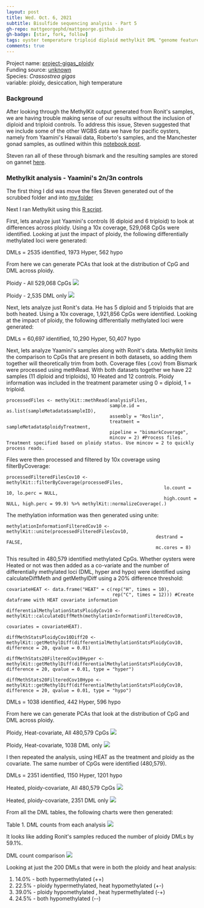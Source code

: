 ```yaml
---
layout: post
title: Wed. Oct. 6, 2021
subtitle: Bisulfide sequencing analysis - Part 5
gh-repo: mattgeorgephd/mattgeorge.github.io
gh-badge: [star, fork, follow]
tags: oyster temperature triploid diploid methylkit DML "genome feature location"
comments: true
---
```


Project name: [project-gigas_ploidy](https://github.com/mattgeorgephd/project-gigas_ploidy) <br />
Funding source: [unknown]() <br />
Species: *Crassostrea gigas* <br />
variable: ploidy, desiccation, high temperature <br />

### Background
After looking through the MethylKit output generated from Ronit's samples, we are having trouble making sense of our results without the inclusion of diploid and triploid controls. To address this issue, Steven suggested that we include some of the other WGBS data we have for pacific oysters, namely from Yaamini's Hawaii data, Roberto's samples, and the Manchester gonad samples, as outlined within this [notebook post](https://sr320.github.io/Gigome/).

Steven ran all of these through bismark and the resulting samples are stored on gannet [here](https://gannet.fish.washington.edu/seashell/bu-mox/scrubbed/061021-big/).

### Methylkit analysis - Yaamini's 2n/3n controls

The first thing I did was move the files Steven generated out of the scrubbed folder and into [my folder](https://gannet.fish.washington.edu/panopea/061021-big)

Next I ran Methylkit using this [R script]().

First, lets analyze just Yaamini's controls (6 diploid and 6 triploid) to look at differences across ploidy. Using a 10x coverage, 529,068 CpGs were identified. Looking at just the impact of ploidy, the following differentially methylated loci were generated:

DMLs = 2535 identified, 1973 Hyper, 562 hypo

From here we can generate PCAs that look at the distribution of CpG and DML across ploidy.

Ploidy - All 529,068 CpGs
![](/post_images/100421/2021-10-04-All-Yaamini-PCA.png)

Ploidy - 2,535 DML only
![](/post_images/100421/2021-10-04-DML-Only-Yaamini-PCA.png)

Next, lets analyze just Ronit's data. He has 5 diploid and 5 triploids that are both heated. Using a 10x coverage, 1,921,856 CpGs were identified. Looking at the impact of ploidy, the following differentially methylated loci were generated:

DMLs = 60,697 identified, 10,290 Hyper, 50,407 hypo

Next, lets analyze Yaamini's samples along with Ronit's data. Methylkit limits the comparison to CpGs that are present in both datasets, so adding them together will theoretically trim from both. Coverage files (.cov) from Bismark were processed using methRead. With both datasets together we have 22 samples (11 diploid and triploids), 10 Heated and 12 controls. Ploidy information was included in the treatment parameter using 0 = diploid, 1 = triploid.

```
processedFiles <- methylKit::methRead(analysisFiles,
                                      sample.id = as.list(sampleMetadata$sampleID),
                                      assembly = "Roslin",
                                      treatment = sampleMetadata$ploidyTreatment,
                                      pipeline = "bismarkCoverage",
                                      mincov = 2) #Process files. Treatment specified based on ploidy status. Use mincov = 2 to quickly process reads.
```
Files were then processed and filtered by 10x coverage using filterByCoverage:

```
processedFilteredFilesCov10 <- methylKit::filterByCoverage(processedFiles,
                                                          lo.count = 10, lo.perc = NULL,
                                                          high.count = NULL, high.perc = 99.9) %>% methylKit::normalizeCoverage(.)
```

The methylation information was then generated using unite:

```
methylationInformationFilteredCov10 <- methylKit::unite(processedFilteredFilesCov10,
                                                       destrand = FALSE,
                                                       mc.cores = 8)
```

This resulted in 480,579 identified methylated CpGs. Whether oysters were Heated or not was then added as a co-variate and the number of differentially methylated loci (DML, hyper and hypo) were identified using calculateDiffMeth and getMethylDiff using a 20% difference threshold:

```
covariateHEAT <- data.frame("HEAT" = c(rep("H", times = 10),
                                       rep("C", times = 12))) #Create dataframe with HEAT covariate information

differentialMethylationStatsPloidyCov10 <- methylKit::calculateDiffMeth(methylationInformationFilteredCov10,
                                                                   covariates = covariateHEAT).

diffMethStatsPloidyCov10Diff20 <- methylKit::getMethylDiff(differentialMethylationStatsPloidyCov10, difference = 20, qvalue = 0.01)

diffMethStats20FilteredCov10Hyper <- methylKit::getMethylDiff(differentialMethylationStatsPloidyCov10, difference = 20, qvalue = 0.01, type = "hyper")

diffMethStats20FilteredCov10Hypo <- methylKit::getMethylDiff(differentialMethylationStatsPloidyCov10, difference = 20, qvalue = 0.01, type = "hypo")
```
DMLs = 1038 identified, 442 Hyper, 596 hypo

From here we can generate PCAs that look at the distribution of CpG and DML across ploidy.

Ploidy, Heat-covariate, All 480,579 CpGs
![](/post_images/100421/2021-10-04-All-Data-PCA-ploidy.png)

Ploidy, Heat-covariate, 1038 DML only
![](/post_images/100421/2021-10-04-DML-Only-PCA-ploidy.png)

I then repeated the analysis, using HEAT as the treatment and ploidy as the covariate. The same number of CpGs were identified (480,579).

DMLs = 2351 identified, 1150 Hyper, 1201 hypo

Heated, ploidy-covariate, All 480,579 CpGs
![](/post_images/100421/2021-10-04-All-Data-PCA-heat.png)

Heated, ploidy-covariate, 2351 DML only
![](/post_images/100421/2021-10-04-DML-Only-PCA-heat.png)

From all the DML tables, the following charts were then generated:

Table 1. DML counts from each analysis
![](/post_images/100421/DML_count_table.png)

It looks like adding Ronit's samples reduced the number of ploidy DMLs by 59.1%.

DML count comparison
![](/post_images/100421/difference.png)

Looking at just the 200 DMLs that were in both the ploidy and heat analysis:

1. 14.0% - both hypermethylated (++)
2. 22.5% - ploidy hypermethylated, heat hypomethylated (+-)
3. 39.0% - ploidy hypomethylated , heat hypermethylated (-+)
4. 24.5% - both hypomethylated (--)
